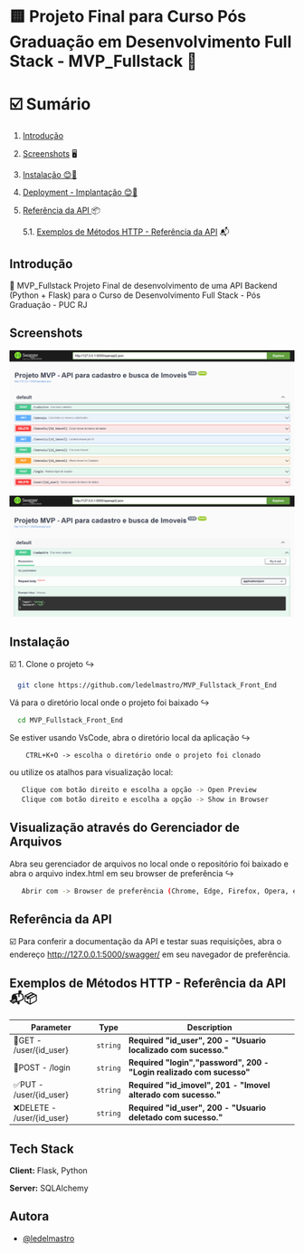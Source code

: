 # 🟨	 Projeto Final para Curso Pós Graduação em Desenvolvimento Full Stack - MVP_Fullstack 🚀 

# ☑️ Sumário 
1. [Introdução](#introduction)  
2. [Screenshots](#Screenshots) 🖥️
3. [Instalação 😊🚀 ](#paragraph1)
4. [Deployment - Implantação 😊🚀](#paragraph2)
5. [Referência da API ](#paragraph3) 📦 
    
    5.1. [Exemplos de Métodos HTTP - Referência da API](#subparagraph3) 📬

## Introdução

🔸 MVP_Fullstack
Projeto Final de desenvolvimento de uma API Backend (Python + Flask) para o Curso de Desenvolvimento Full Stack - Pós Graduação - PUC RJ

## Screenshots  

![App Screenshot](https://github.com/ledelmastro/MVP_Fullstack_Back_End/blob/main/Screenshot2.png?raw=true)

![App Screenshot](https://github.com/ledelmastro/MVP_Fullstack_Back_End/blob/main/Screenshot1.png?raw=true)

## Instalação

☑️ 1. Clone o projeto  ↪️
~~~ bash  
  git clone https://github.com/ledelmastro/MVP_Fullstack_Front_End
~~~

Vá para o diretório local onde o projeto foi baixado ↪️

~~~bash  
  cd MVP_Fullstack_Front_End
~~~

Se estiver usando VsCode, abra o diretório local da aplicação ↪️

        CTRL+K+O -> escolha o diretório onde o projeto foi clonado 

ou utilize os atalhos para visualização local:
~~~bash  
   Clique com botão direito e escolha a opção -> Open Preview
   Clique com botão direito e escolha a opção -> Show in Browser
~~~

## Visualização através do Gerenciador de Arquivos

Abra seu gerenciador de arquivos no local onde o repositório foi baixado e abra o arquivo index.html em seu browser de preferência ↪️

~~~bash  
   Abrir com -> Browser de preferência (Chrome, Edge, Firefox, Opera, etc)
~~~

## Referência da API

☑️ Para conferir a documentação da API e testar suas requisições, abra o endereço http://127.0.0.1:5000/swagger/ em seu navegador de preferência.

## Exemplos de Métodos HTTP - Referência da API 📬📦

|        Parameter         | Type    | Description                       |
|--------------------------|---------|-----------------------------------|
|📂GET - /user/{id_user}  | `string`| **Required "id_user", 200 - "Usuario localizado com sucesso."**      |
|📮POST - /login            | `string`| **Required "login","password", 200 - "Login realizado com sucesso"** |
|✅PUT - /user/{id_user}    | `string`| **Required "id_imovel", 201 - "Imovel alterado com sucesso."**       |
|❌DELETE - /user/{id_user} | `string`| **Required "id_user", 200 - "Usuario deletado com sucesso."**       |


## Tech Stack  

**Client:** Flask, Python

**Server:** SQLAlchemy

## Autora

- [@ledelmastro](https://github.com/ledelmastro)
